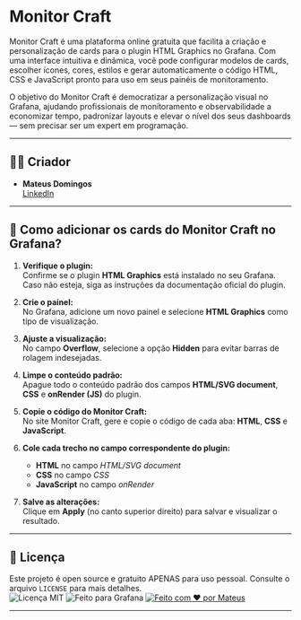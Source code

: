 # Monitor Craft

Monitor Craft é uma plataforma online gratuita que facilita a criação e personalização de cards para o plugin HTML Graphics no Grafana. Com uma interface intuitiva e dinâmica, você pode configurar modelos de cards, escolher ícones, cores, estilos e gerar automaticamente o código HTML, CSS e JavaScript pronto para uso em seus painéis de monitoramento.

O objetivo do Monitor Craft é democratizar a personalização visual no Grafana, ajudando profissionais de monitoramento e observabilidade a economizar tempo, padronizar layouts e elevar o nível dos seus dashboards — sem precisar ser um expert em programação.

---

## 👨‍💻 Criador

- **Mateus Domingos**  
  [LinkedIn](https://www.linkedin.com/in/mathews-domingos/)

---

## 🚀 Como adicionar os cards do Monitor Craft no Grafana?

1. **Verifique o plugin:**  
   Confirme se o plugin **HTML Graphics** está instalado no seu Grafana. Caso não esteja, siga as instruções da documentação oficial do plugin.

2. **Crie o painel:**  
   No Grafana, adicione um novo painel e selecione **HTML Graphics** como tipo de visualização.

3. **Ajuste a visualização:**  
   No campo **Overflow**, selecione a opção **Hidden** para evitar barras de rolagem indesejadas.

4. **Limpe o conteúdo padrão:**  
   Apague todo o conteúdo padrão dos campos **HTML/SVG document**, **CSS** e **onRender (JS)** do plugin.

5. **Copie o código do Monitor Craft:**  
   No site Monitor Craft, gere e copie o código de cada aba: **HTML**, **CSS** e **JavaScript**.

6. **Cole cada trecho no campo correspondente do plugin:**
   - **HTML** no campo *HTML/SVG document*
   - **CSS** no campo *CSS*
   - **JavaScript** no campo *onRender*

7. **Salve as alterações:**  
   Clique em **Apply** (no canto superior direito) para salvar e visualizar o resultado.

---

## 📄 Licença

Este projeto é open source e gratuito APENAS para uso pessoal. Consulte o arquivo `LICENSE` para mais detalhes.<br />
![Licença MIT](https://img.shields.io/badge/Licença-MIT-blue)
![Feito para Grafana](https://img.shields.io/badge/Feito%20para-Grafana-orange)
[![Feito com ❤️ por Mateus](https://img.shields.io/badge/Feito%20com%20%E2%9D%A4%EF%B8%8F%20por-Mateus%20Domingos-57C785?style=flat-square)](https://www.linkedin.com/in/mathews-domingos/)

---
